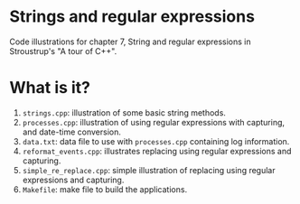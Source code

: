 # Strings and regular expressions
Code illustrations for chapter 7, String and regular expressions
in Stroustrup's "A tour of C++".

# What is it?
1. `strings.cpp`: illustration of some basic string methods.
1. `processes.cpp`: illustration of using regular expressions with
    capturing, and date-time conversion.
1. `data.txt`: data file to use with `processes.cpp` containing log
    information.
1. `reformat_events.cpp`: illustrates replacing using regular
    expressions and capturing.
1. `simple_re_replace.cpp`: simple illustration of replacing using regular
    expressions and capturing.
1. `Makefile`: make file to build the applications.
